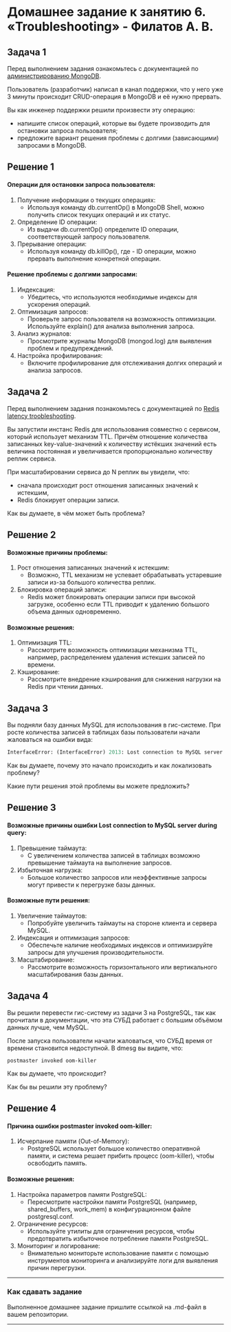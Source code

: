 # Домашнее задание к занятию 6. «Troubleshooting» - Филатов А. В.

## Задача 1

Перед выполнением задания ознакомьтесь с документацией по [администрированию MongoDB](https://docs.mongodb.com/manual/administration/).

Пользователь (разработчик) написал в канал поддержки, что у него уже 3 минуты происходит CRUD-операция в MongoDB и её 
нужно прервать. 

Вы как инженер поддержки решили произвести эту операцию:

- напишите список операций, которые вы будете производить для остановки запроса пользователя;
- предложите вариант решения проблемы с долгими (зависающими) запросами в MongoDB.

## Решение 1

#### Операции для остановки запроса пользователя:
1. Получение информации о текущих операциях:
    - Используя команду db.currentOp() в MongoDB Shell, можно получить список текущих операций и их статус.
2. Определение ID операции:
    - Из выдачи db.currentOp() определите ID операции, соответствующей запросу пользователя.
3. Прерывание операции:
    - Используя команду db.killOp(<opid>), где <opid> - ID операции, можно прервать выполнение конкретной операции.

#### Решение проблемы с долгими запросами:
1. Индексация:
    - Убедитесь, что используются необходимые индексы для ускорения операций.
2. Оптимизация запросов:
    - Проверьте запрос пользователя на возможность оптимизации. Используйте explain() для анализа выполнения запроса.
3. Анализ журналов:
    - Просмотрите журналы MongoDB (mongod.log) для выявления проблем и предупреждений.
4. Настройка профилирования:
    - Включите профилирование для отслеживания долгих операций и анализа запросов.

## Задача 2

Перед выполнением задания познакомьтесь с документацией по [Redis latency troobleshooting](https://redis.io/topics/latency).

Вы запустили инстанс Redis для использования совместно с сервисом, который использует механизм TTL. 
Причём отношение количества записанных key-value-значений к количеству истёкших значений есть величина постоянная и
увеличивается пропорционально количеству реплик сервиса. 

При масштабировании сервиса до N реплик вы увидели, что:

- сначала происходит рост отношения записанных значений к истекшим,
- Redis блокирует операции записи.

Как вы думаете, в чём может быть проблема?

## Решение 2

#### Возможные причины проблемы:
1. Рост отношения записанных значений к истекшим:
    - Возможно, TTL механизм не успевает обрабатывать устаревшие записи из-за большого количества реплик.
2. Блокировка операций записи:
    - Redis может блокировать операции записи при высокой загрузке, особенно если TTL приводит к удалению большого объема данных одновременно.

#### Возможные решения:
1. Оптимизация TTL:
    - Рассмотрите возможность оптимизации механизма TTL, например, распределением удаления истекших записей по времени.
2. Кэширование:
    - Рассмотрите внедрение кэширования для снижения нагрузки на Redis при чтении данных.

## Задача 3

Вы подняли базу данных MySQL для использования в гис-системе. При росте количества записей в таблицах базы
пользователи начали жаловаться на ошибки вида:
```python
InterfaceError: (InterfaceError) 2013: Lost connection to MySQL server during query u'SELECT..... '
```

Как вы думаете, почему это начало происходить и как локализовать проблему?

Какие пути решения этой проблемы вы можете предложить?

## Решение 3

#### Возможные причины ошибки Lost connection to MySQL server during query:
1. Превышение таймаута:
    - С увеличением количества записей в таблицах возможно превышение таймаута на выполнение запросов.
2. Избыточная нагрузка:
    - Большое количество запросов или неэффективные запросы могут привести к перегрузке базы данных.

#### Возможные пути решения:
1. Увеличение таймаутов:
    - Попробуйте увеличить таймауты на стороне клиента и сервера MySQL.
2. Индексация и оптимизация запросов:
    - Обеспечьте наличие необходимых индексов и оптимизируйте запросы для улучшения производительности.
3. Масштабирование:
    - Рассмотрите возможность горизонтального или вертикального масштабирования базы данных.

## Задача 4


Вы решили перевести гис-систему из задачи 3 на PostgreSQL, так как прочитали в документации, что эта СУБД работает с 
большим объёмом данных лучше, чем MySQL.

После запуска пользователи начали жаловаться, что СУБД время от времени становится недоступной. В dmesg вы видите, что:

`postmaster invoked oom-killer`

Как вы думаете, что происходит?

Как бы вы решили эту проблему?

## Решение 4

#### Причина ошибки postmaster invoked oom-killer:
1. Исчерпание памяти (Out-of-Memory):
    - PostgreSQL использует большое количество оперативной памяти, и система решает прибить процесс (oom-killer), чтобы освободить память.
#### Возможные решения:
1. Настройка параметров памяти PostgreSQL:
    - Пересмотрите настройки памяти PostgreSQL (например, shared_buffers, work_mem) в конфигурационном файле postgresql.conf.
2. Ограничение ресурсов:
    - Используйте утилиты для ограничения ресурсов, чтобы предотвратить избыточное потребление памяти PostgreSQL.
3. Мониторинг и логирование:
    - Внимательно мониторьте использование памяти с помощью инструментов мониторинга и анализируйте логи для выявления причин перегрузки.

---

### Как cдавать задание

Выполненное домашнее задание пришлите ссылкой на .md-файл в вашем репозитории.

---
